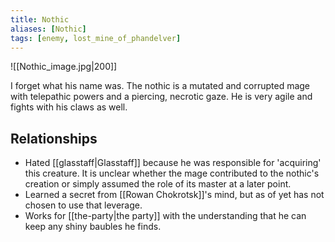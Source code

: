 ```yaml
---
title: Nothic
aliases: [Nothic]
tags: [enemy, lost_mine_of_phandelver]
---
```

![[Nothic_image.jpg|200]]

I forget what his name was. The nothic is a mutated and corrupted mage with telepathic powers and a piercing, necrotic gaze. He is very agile and fights with his claws as well.

## Relationships
- Hated [[glasstaff|Glasstaff]] because he was responsible for 'acquiring' this creature. It is unclear whether the mage contributed to the nothic's creation or simply assumed the role of its master at a later point.
- Learned a secret from [[Rowan Chokrotsk]]'s mind, but as of yet has not chosen to use that leverage.
- Works for [[the-party|the party]] with the understanding that he can keep any shiny baubles he finds.
